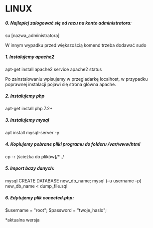 # LINUX

##### 0. Najlepiej zalogować się od razu na konto administratora:
su [nazwa_administratora]

W innym wypadku przed większością komend trzeba dodawać 
sudo


##### 1. Instalujemy apache2
apt-get install apache2
service apache2 status

Po zainstalowaniu wpisujemy w przegladarkę localhost, w przypadku poprawnej instalacji pojawi się strona główna apache.

##### 2. Instalujemy php
apt-get install php 7.2*

##### 3. Instalujemy mysql
apt install mysql-server -y

##### 4. Kopiujemy pobrane pliki programu do folderu /var/www/html
cp -r [ścieżka do plików]/* ./

##### 5. Import bazy danych:
mysql
CREATE DATABASE new_db_name;
mysql (–u username –p) new_db_name < dump_file.sql

##### 6. Edytujemy plik conected.php:
$username = "root";
$password = "twoje_haslo";



































*aktualna wersja
